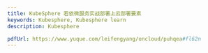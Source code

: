 ```yaml
---
title: KubeSphere 若依微服务实战部署上云部署要素
keywords: Kubesphere, Kubesphere learn
description: Kubesphere

pdfUrl: https://www.yuque.com/leifengyang/oncloud/puhqea#fl62n
---
```

